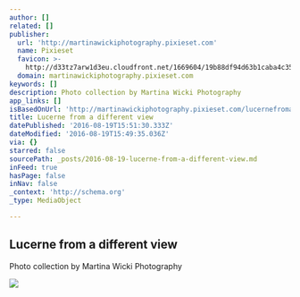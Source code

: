 ```yaml
---
author: []
related: []
publisher:
  url: 'http://martinawickiphotography.pixieset.com'
  name: Pixieset
  favicon: >-
    http://d33tz7arw1d3eu.cloudfront.net/1669604/19b88df94d63b1caba4c35cf0a48027f-touch.jpg
  domain: martinawickiphotography.pixieset.com
keywords: []
description: Photo collection by Martina Wicki Photography
app_links: []
isBasedOnUrl: 'http://martinawickiphotography.pixieset.com/lucernefromadifferentview/'
title: Lucerne from a different view
datePublished: '2016-08-19T15:51:30.333Z'
dateModified: '2016-08-19T15:49:35.036Z'
via: {}
starred: false
sourcePath: _posts/2016-08-19-lucerne-from-a-different-view.md
inFeed: true
hasPage: false
inNav: false
_context: 'http://schema.org'
_type: MediaObject

---
```

<article style=""><h1>Lucerne from a different view</h1><p>Photo collection by Martina Wicki Photography</p><img src="http://d33tz7arw1d3eu.cloudfront.net/1669604/19b88df94d63b1caba4c35cf0a48027f-cover.jpg" /></article>